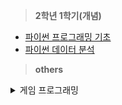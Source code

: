 > **2학년 1학기(개념)**
- [파이썬 프로그래밍 기초](https://codingalzi.github.io/pybook/intro.html)
- [파이썬 데이터 분석](https://codingalzi.github.io/datapy/intro.html)


> **others**
<details markdown="1">
<summary>게임 프로그래밍</summary>

- [Cording with Minecraft](https://turtleappstore.com/book/)
- [Cracking Codes with Python](https://inventwithpython.com/cracking/)
- [Invent Your Own Computer Games with Python, 4th Edition](https://inventwithpython.com/invent4thed/chapter0.html) - 33% 진행 중 
- [Making Games with Python & Pygame](https://inventwithpython.com/pygame/)

</details>
